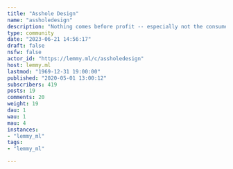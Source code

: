 ```yaml
---
title: "Asshole Design" 
name: "assholedesign"
description: "Nothing comes before profit -- especially not the consumer."
type: community
date: "2023-06-21 14:56:17"
draft: false
nsfw: false
actor_id: "https://lemmy.ml/c/assholedesign"
host: lemmy.ml
lastmod: "1969-12-31 19:00:00"
published: "2020-05-01 13:00:12"
subscribers: 419
posts: 19
comments: 20
weight: 19
dau: 1
wau: 1
mau: 4
instances:
- "lemmy_ml"
tags: 
- "lemmy_ml"

---
```


